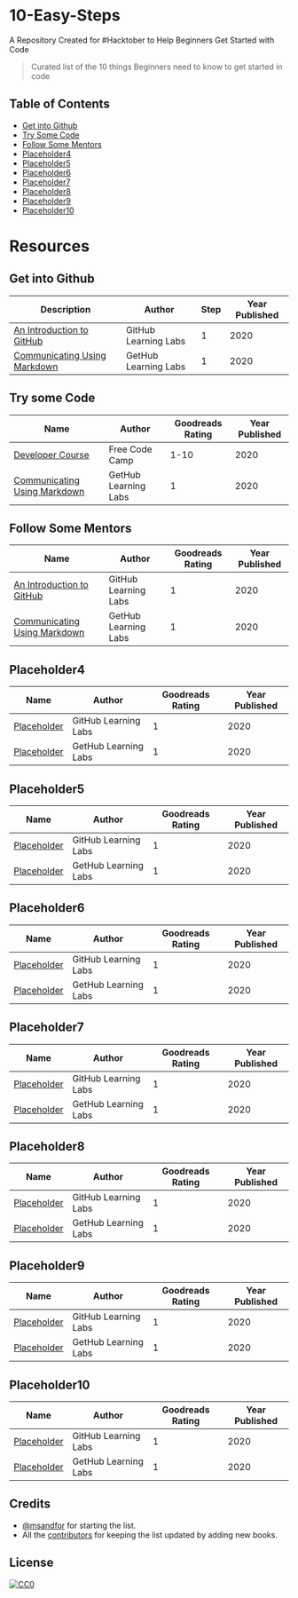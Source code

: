 # 10-Easy-Steps
A Repository Created for #Hacktober to Help Beginners Get Started with Code

> Curated list of the 10 things Beginners need to know to get started in code


## Table of Contents
* [Get into Github](#get-into-github)
* [Try Some Code](#try-some-code)
* [Follow Some Mentors](#follow-some-mentors)
* [Placeholder4](#placeholder4)
* [Placeholder5](#placeholder5)
* [Placeholder6](#placeholder6)
* [Placeholder7](#placeholder7)
* [Placeholder8](#placeholder8)
* [Placeholder9](#placeholder9)
* [Placeholder10](#placeholder10)


# Resources

## Get into Github
| Description | Author | Step | Year Published |  
|------|--------|------------------|----------------|  
| [An Introduction to GitHub](https://lab.github.com/githubtraining/introduction-to-github) | GitHub Learning Labs | 1 | 2020 |
| [Communicating Using Markdown](https://lab.github.com/githubtraining/communicating-using-markdown) | GetHub Learning Labs | 1 | 2020 |

## Try some Code
| Name | Author | Goodreads Rating | Year Published |  
|------|--------|------------------|----------------|  
| [Developer Course](https://www.freecodecamp.org/) | Free Code Camp | 1-10 | 2020 |
| [Communicating Using Markdown](https://lab.github.com/githubtraining/communicating-using-markdown) | GetHub Learning Labs | 1 | 2020 |

## Follow Some Mentors
| Name | Author | Goodreads Rating | Year Published |  
|------|--------|------------------|----------------|  
| [An Introduction to GitHub](https://lab.github.com/githubtraining/introduction-to-github) | GitHub Learning Labs | 1 | 2020 |
| [Communicating Using Markdown](https://lab.github.com/githubtraining/communicating-using-markdown) | GetHub Learning Labs | 1 | 2020 | 

## Placeholder4
| Name | Author | Goodreads Rating | Year Published |  
|------|--------|------------------|----------------|  
| [Placeholder](https://lab.github.com/githubtraining/introduction-to-github) | GitHub Learning Labs | 1 | 2020 |
| [Placeholder](https://lab.github.com/githubtraining/communicating-using-markdown) | GetHub Learning Labs | 1 | 2020 | 

## Placeholder5
| Name | Author | Goodreads Rating | Year Published |  
|------|--------|------------------|----------------|  
| [Placeholder](https://lab.github.com/githubtraining/introduction-to-github) | GitHub Learning Labs | 1 | 2020 |
| [Placeholder](https://lab.github.com/githubtraining/communicating-using-markdown) | GetHub Learning Labs | 1 | 2020 |

## Placeholder6
| Name | Author | Goodreads Rating | Year Published |  
|------|--------|------------------|----------------|  
| [Placeholder](https://lab.github.com/githubtraining/introduction-to-github) | GitHub Learning Labs | 1 | 2020 |
| [Placeholder](https://lab.github.com/githubtraining/communicating-using-markdown) | GetHub Learning Labs | 1 | 2020 |

## Placeholder7
| Name | Author | Goodreads Rating | Year Published |  
|------|--------|------------------|----------------|  
| [Placeholder](https://lab.github.com/githubtraining/introduction-to-github) | GitHub Learning Labs | 1 | 2020 |
| [Placeholder](https://lab.github.com/githubtraining/communicating-using-markdown) | GetHub Learning Labs | 1 | 2020 |

## Placeholder8
| Name | Author | Goodreads Rating | Year Published |  
|------|--------|------------------|----------------|  
| [Placeholder](https://lab.github.com/githubtraining/introduction-to-github) | GitHub Learning Labs | 1 | 2020 |
| [Placeholder](https://lab.github.com/githubtraining/communicating-using-markdown) | GetHub Learning Labs | 1 | 2020 |

## Placeholder9
| Name | Author | Goodreads Rating | Year Published |  
|------|--------|------------------|----------------|  
| [Placeholder](https://lab.github.com/githubtraining/introduction-to-github) | GitHub Learning Labs | 1 | 2020 |
| [Placeholder](https://lab.github.com/githubtraining/communicating-using-markdown) | GetHub Learning Labs | 1 | 2020 |## Sexuality

## Placeholder10
| Name | Author | Goodreads Rating | Year Published |  
|------|--------|------------------|----------------|  
| [Placeholder](https://lab.github.com/githubtraining/introduction-to-github) | GitHub Learning Labs | 1 | 2020 |
| [Placeholder](https://lab.github.com/githubtraining/communicating-using-markdown) | GetHub Learning Labs | 1 | 2020 |

## Credits
* [@msandfor](https://github.com/msandfor) for starting the list.
* All the [contributors](https://github.com/msandfor/10-easy-steps/graphs/contributors) for keeping the list updated by adding new books.

## License
[![CC0](http://i.creativecommons.org/p/zero/1.0/88x31.png)](http://creativecommons.org/publicdomain/zero/1.0/)

